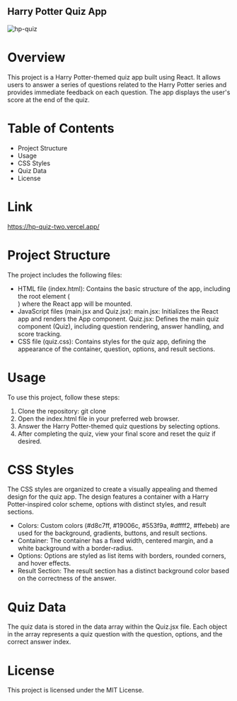 ## Harry Potter Quiz App

![hp-quiz](https://github.com/InRenck/HP-quiz/assets/133249054/562c0b97-3196-4f0a-9eb3-a59f69e9ea0c)

# Overview
This project is a Harry Potter-themed quiz app built using React. It allows users to answer a series of questions related to the Harry Potter series and provides immediate feedback on each question. The app displays the user's score at the end of the quiz.

# Table of Contents
 - Project Structure
 - Usage
 - CSS Styles
 - Quiz Data
 - License
# Link
https://hp-quiz-two.vercel.app/

# Project Structure
The project includes the following files:
 - HTML file (index.html):
   Contains the basic structure of the app, including the root element (<div id="root"></div>) where the React app will be mounted.
 - JavaScript files (main.jsx and Quiz.jsx):
   main.jsx: Initializes the React app and renders the App component. 
   Quiz.jsx: Defines the main quiz component (Quiz), including question rendering, answer handling, and score tracking.   
 - CSS file (quiz.css):
   Contains styles for the quiz app, defining the appearance of the container, question, options, and result sections.

# Usage
To use this project, follow these steps:
  1. Clone the repository: git clone <repository-url>
  2. Open the index.html file in your preferred web browser.
  3. Answer the Harry Potter-themed quiz questions by selecting options.
  4. After completing the quiz, view your final score and reset the quiz if desired.

# CSS Styles
The CSS styles are organized to create a visually appealing and themed design for the quiz app. The design features a container with a Harry Potter-inspired color scheme, options with distinct styles, and result sections.
  - Colors:
    Custom colors (#d8c7ff, #19006c, #553f9a, #dffff2, #ffebeb) are used for the background, gradients, buttons, and result sections.
  - Container:
    The container has a fixed width, centered margin, and a white background with a border-radius.
  - Options:
    Options are styled as list items with borders, rounded corners, and hover effects.
  - Result Section:
    The result section has a distinct background color based on the correctness of the answer.

# Quiz Data
The quiz data is stored in the data array within the Quiz.jsx file. Each object in the array represents a quiz question with the question, options, and the correct answer index.

# License
This project is licensed under the MIT License.
